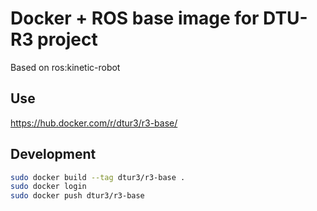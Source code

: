 # Docker + ROS base image for DTU-R3 project
Based on ros:kinetic-robot

## Use
https://hub.docker.com/r/dtur3/r3-base/

## Development

```sh
sudo docker build --tag dtur3/r3-base .
sudo docker login
sudo docker push dtur3/r3-base
```
